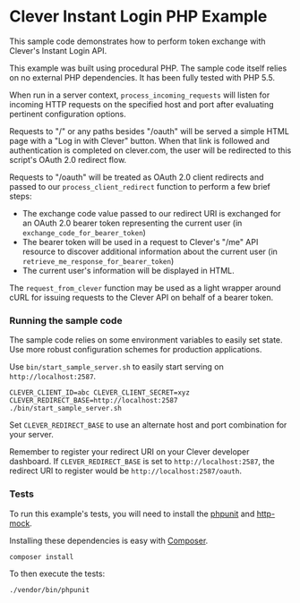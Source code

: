 Clever Instant Login PHP Example
==========================

This sample code demonstrates how to perform token exchange with Clever's Instant Login API.

This example was built using procedural PHP. The sample code itself relies on no external PHP dependencies. It has been fully tested with PHP 5.5.

When run in a server context, `process_incoming_requests` will listen for incoming HTTP requests on the specified host and port after evaluating pertinent configuration options.

Requests to "/" or any paths besides "/oauth" will be served a simple HTML page with a "Log in with Clever" button. When that link is followed and authentication is completed on clever.com, the user will be redirected to this script's OAuth 2.0 redirect flow.

Requests to "/oauth" will be treated as OAuth 2.0 client redirects and passed to our `process_client_redirect` function to perform a few brief steps:

* The exchange code value passed to our redirect URI is exchanged for an OAuth 2.0 bearer token representing the current user (in `exchange_code_for_bearer_token`)
* The bearer token will be used in a request to Clever's "/me" API resource to discover additional information about the current user (in `retrieve_me_response_for_bearer_token`)
* The current user's information will be displayed in HTML.

The `request_from_clever` function may be used as a light wrapper around cURL for issuing requests to the Clever API on behalf of a bearer token.

### Running the sample code
The sample code relies on some environment variables to easily set state. Use more robust configuration schemes for production applications.

Use `bin/start_sample_server.sh` to easily start serving on `http://localhost:2587`.

`CLEVER_CLIENT_ID=abc CLEVER_CLIENT_SECRET=xyz CLEVER_REDIRECT_BASE=http://localhost:2587 ./bin/start_sample_server.sh`

Set `CLEVER_REDIRECT_BASE` to use an alternate host and port combination for your server.

Remember to register your redirect URI on your Clever developer dashboard. If `CLEVER_REDIRECT_BASE` is set to `http://localhost:2587`, the redirect URI to register would be `http://localhost:2587/oauth`.

### Tests
To run this example's tests, you will need to install the [phpunit](https://phpunit.de/) and [http-mock](https://github.com/InterNations/http-mock).

Installing these dependencies is easy with [Composer](https://getcomposer.org/).

`composer install`

To then execute the tests:

`./vendor/bin/phpunit`
